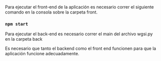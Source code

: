 Para ejecutar el front-end de la aplicación es necesario correr el siguiente comando en la consola sobre la carpeta front. 

### `npm start`

Para ejecutar el back-end es necesario correr el main del archivo wgsi.py en la carpeta back

Es necesario que tanto el backend como el front end funcionen para que la aplicación funcione adecuadamente.
